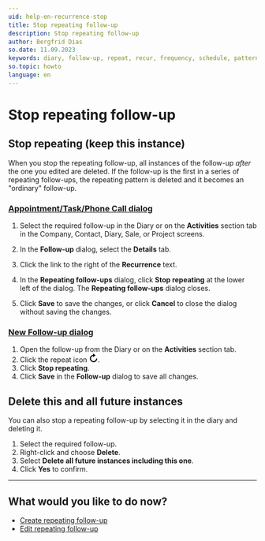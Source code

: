 ```yaml
---
uid: help-en-recurrence-stop
title: Stop repeating follow-up
description: Stop repeating follow-up
author: Bergfrid Dias
so.date: 11.09.2023
keywords: diary, follow-up, repeat, recur, frequency, schedule, pattern
so.topic: howto
language: en
---
```


# Stop repeating follow-up

## Stop repeating (keep this instance)

When you stop the repeating follow-up, all instances of the follow-up *after* the one you edited are deleted. If the follow-up is the first in a series of repeating follow-ups, the repeating pattern is deleted and it becomes an "ordinary" follow-up.

<!-- markdownlint-disable MD051 -->
### [Appointment/Task/Phone Call dialog](#tab/fields-old)

1. Select the required follow-up in the Diary or on the **Activities** section tab in the Company, Contact, Diary, Sale, or Project screens.

2. In the **Follow-up** dialog, select the **Details** tab.

3. Click the link to the right of the **Recurrence** text.

4. In the **Repeating follow-ups** dialog, click **Stop repeating** at the lower left of the dialog. The **Repeating follow-ups** dialog closes.

5. Click **Save** to save the changes, or click **Cancel** to close the dialog without saving the changes.

### [New Follow-up dialog](#tab/fields-new)

1. Open the follow-up from the Diary or on the **Activities** section tab.
1. Click the repeat icon ![icon][img1].
1. Click **Stop repeating**.
1. Click **Save** in the **Follow-up** dialog to save all changes.

## Delete this and all future instances

You can also stop a repeating follow-up by selecting it in the diary and deleting it.

1. Select the required follow-up.
2. Right-click and choose **Delete**.
3. Select **Delete all future instances including this one**.
4. Click **Yes** to confirm.

***
<!-- markdownlint-restore -->

## What would you like to do now?

* [Create repeating follow-up][1]
* [Edit repeating follow-up][2]

<!-- Referenced links -->
[1]: create.md
[2]: ../edit-follow-up.md#repeat

<!-- Referenced images -->
[img1]: ../../../../../common/icons/refresh-icon.png

